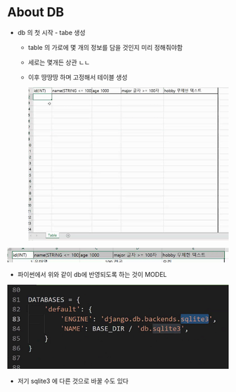 # About DB

* db 의 첫 시작 - tabe 생성

  * table 의 가로에 몇 개의 정보를 담을 것인지 미리 정해줘야함

  * 세로는 몇개든 상관 ㄴㄴ

  * 이후 땅땅땅 하며 고정해서 테이블 생성

    ![image-20210310132141713](about_db.assets/image-20210310132141713.png)

![image-20210310132234821](about_db.assets/image-20210310132234821.png)

* 파이썬에서 위와 같이 db에 반영되도록 하는 것이 MODEL

![image-20210310133241237](about_db.assets/image-20210310133241237.png)

* 저기 sqlite3 에 다른 것으로 바꿀 수도 있다